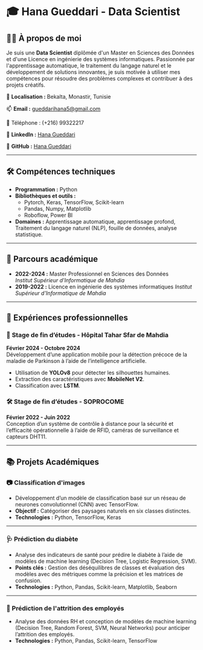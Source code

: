 # 🎓 Hana Gueddari - Data Scientist

## 👩‍💻 À propos de moi

Je suis une **Data Scientist** diplômée d'un Master en Sciences des Données et d'une Licence en ingénierie des systèmes informatiques. Passionnée par l'apprentissage automatique, le traitement du langage naturel et le développement de solutions innovantes, je suis motivée à utiliser mes compétences pour résoudre des problèmes complexes et contribuer à des projets créatifs.

📍 **Localisation :** Bekalta, Monastir, Tunisie  

📫 **Email :** gueddarihana5@gmail.com  

📱 Téléphone : (+216) 99322217

🔗 **LinkedIn :** [Hana Gueddari](https://www.linkedin.com/in/hana-gueddari/)  

🔗 **GitHub :** [Hana Gueddari](https://github.com/hanagueddari)  

---

## 🛠️ Compétences techniques

- **Programmation :** Python  
- **Bibliothèques et outils :**  
  - Pytorch, Keras, TensorFlow, Scikit-learn  
  - Pandas, Numpy, Matplotlib  
  - Roboflow, Power BI  
- **Domaines :** Apprentissage automatique, apprentissage profond, Traitement du langage naturel (NLP), fouille de données, analyse statistique.

---

## 📜 Parcours académique

- **2022-2024 :** Master Professionnel en Sciences des Données  
  *Institut Supérieur d'Informatique de Mahdia*  
- **2019-2022 :**  Licence en ingénierie des systèmes informatiques
  *Institut Supérieur d'Informatique de Mahdia*  

---

## 📂 Expériences professionnelles

### 📱 **Stage de fin d’études - Hôpital Tahar Sfar de Mahdia**  
**Février 2024 - Octobre 2024**  
Développement d’une application mobile pour la détection précoce de la maladie de Parkinson à l’aide de l’intelligence artificielle.  
- Utilisation de **YOLOv8** pour détecter les silhouettes humaines.  
- Extraction des caractéristiques avec **MobileNet V2**.  
- Classification avec **LSTM**.  

### 🛠️ **Stage de fin d’études - SOPROCOME**  
**Février 2022 - Juin 2022**  
Conception d’un système de contrôle à distance pour la sécurité et l’efficacité opérationnelle à l’aide de RFID, caméras de surveillance et capteurs DHT11.  

---

## 📚 Projets Académiques

### 📷 Classification d'images
- Développement d’un modèle de classification basé sur un réseau de neurones convolutionnel (CNN) avec TensorFlow.  
- **Objectif :** Catégoriser des paysages naturels en six classes distinctes.  
- **Technologies :** Python, TensorFlow, Keras  

---

### 🩺 Prédiction du diabète
- Analyse des indicateurs de santé pour prédire le diabète à l’aide de modèles de machine learning (Decision Tree, Logistic Regression, SVM).  
- **Points clés :** Gestion des déséquilibres de classes et évaluation des modèles avec des métriques comme la précision et les matrices de confusion.  
- **Technologies :** Python, Pandas, Scikit-learn, Matplotlib, Seaborn  

---

### 🏢 Prédiction de l'attrition des employés
- Analyse des données RH et conception de modèles de machine learning (Decision Tree, Random Forest, SVM, Neural Networks) pour anticiper l’attrition des employés.  
- **Technologies :** Python, Pandas, Scikit-learn, TensorFlow  


